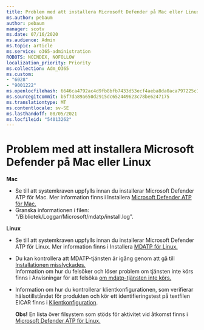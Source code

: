 ```yaml
---
title: Problem med att installera Microsoft Defender på Mac eller Linux
ms.author: pebaum
author: pebaum
manager: scotv
ms.date: 07/16/2020
ms.audience: Admin
ms.topic: article
ms.service: o365-administration
ROBOTS: NOINDEX, NOFOLLOW
localization_priority: Priority
ms.collection: Adm_O365
ms.custom:
- "6028"
- "9001222"
ms.openlocfilehash: 6646ca4792ac4d9fb8bfb7433d53ecf4aeba8da0aca797225c16c02b28499889
ms.sourcegitcommit: b5f7da89a650d2915dc652449623c78be6247175
ms.translationtype: MT
ms.contentlocale: sv-SE
ms.lasthandoff: 08/05/2021
ms.locfileid: "54013262"
---
```

# <a name="issues-installing-microsoft-defender-on-mac-or-linux"></a>Problem med att installera Microsoft Defender på Mac eller Linux

**Mac**

- Se till att systemkraven uppfylls innan du installerar Microsoft Defender ATP för Mac. Mer information finns i Installera [Microsoft Defender ATP för Mac.](/windows/security/threat-protection/microsoft-defender-atp/microsoft-defender-atp-mac#how-to-install-microsoft-defender-atp-for-mac)  
- Granska informationen i filen: "/Bibliotek/Loggar/Microsoft/mdatp/install.log".

**Linux**

- Se till att systemkraven uppfylls innan du installerar Microsoft Defender ATP för Linux. Mer information finns i Installera [MDATP för Linux.](/windows/security/threat-protection/microsoft-defender-atp/microsoft-defender-atp-linux#system-requirements) 
- Du kan kontrollera att MDATP-tjänsten är igång genom att gå till [Installationen misslyckades.](/windows/security/threat-protection/microsoft-defender-atp/linux-support-install#installation-failed)  
    Information om hur du felsöker och löser problem om tjänsten inte körs finns i Anvisningar för att felsöka [om mdatp-tjänsten inte körs.](/windows/security/threat-protection/microsoft-defender-atp/linux-support-install#steps-to-troubleshoot-if-mdatp-service-isnt-running)
- Information om hur du kontrollerar klientkonfigurationen, som verifierar hälsotillståndet för produkten och kör ett identifieringstest på textfilen EICAR finns i [Klientkonfiguration](/windows/security/threat-protection/microsoft-defender-atp/linux-install-manually#client-configuration).  

    **Obs!** En lista över filsystem som stöds för aktivitet vid åtkomst finns i [Microsoft Defender ATP för Linux.](/windows/security/threat-protection/microsoft-defender-atp/microsoft-defender-atp-linux#system-requirements)